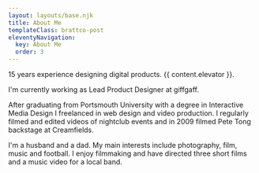 ```yaml
---
layout: layouts/base.njk
title: About Me
templateClass: brattco-post
eleventyNavigation:
  key: About Me
  order: 3
---
```


15 years experience designing digital products. {{ content.elevator }}.

I'm currently working as Lead Product Designer at giffgaff.

After graduating from Portsmouth University with a degree in Interactive Media Design I freelanced in web design and video production. I regularly filmed and edited videos of nightclub events and in 2009 filmed Pete Tong backstage at Creamfields.

I'm a husband and a dad. My main interests include photography, film, music and football. I enjoy filmmaking and have directed three short films and a music video for a local band.
